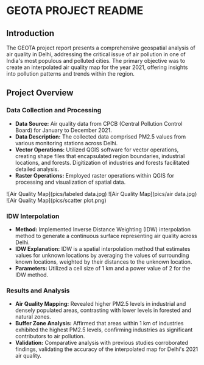 # GEOTA PROJECT README

## Introduction
The GEOTA project report presents a comprehensive geospatial analysis of air quality in Delhi, addressing the critical issue of air pollution in one of India's most populous and polluted cities. The primary objective was to create an interpolated air quality map for the year 2021, offering insights into pollution patterns and trends within the region.

## Project Overview
### Data Collection and Processing
- **Data Source:** Air quality data from CPCB (Central Pollution Control Board) for January to December 2021.
- **Data Description:** The collected data comprised PM2.5 values from various monitoring stations across Delhi.
- **Vector Operations:** Utilized QGIS software for vector operations, creating shape files that encapsulated region boundaries, industrial locations, and forests. Digitization of industries and forests facilitated detailed analysis.
- **Raster Operations:** Employed raster operations within QGIS for processing and visualization of spatial data.

![Air Quality Map](pics/labeled data.jpg)
![Air Quality Map](pics/air data.jpg)
![Air Quality Map](pics/scatter plot.png)

### IDW Interpolation
- **Method:** Implemented Inverse Distance Weighting (IDW) interpolation method to generate a continuous surface representing air quality across Delhi.
- **IDW Explanation:** IDW is a spatial interpolation method that estimates values for unknown locations by averaging the values of surrounding known locations, weighted by their distances to the unknown location.
- **Parameters:** Utilized a cell size of 1 km and a power value of 2 for the IDW method.

### Results and Analysis
- **Air Quality Mapping:** Revealed higher PM2.5 levels in industrial and densely populated areas, contrasting with lower levels in forested and natural zones.
- **Buffer Zone Analysis:** Affirmed that areas within 1 km of industries exhibited the highest PM2.5 levels, confirming industries as significant contributors to air pollution.
- **Validation:** Comparative analysis with previous studies corroborated findings, validating the accuracy of the interpolated map for Delhi's 2021 air quality.
<!-- 
## Illustrative Images
- ![Air Quality Map](images/air_quality_map.png)
- ![Buffer Zone Analysis](images/buffer_zone_analysis.png) -->